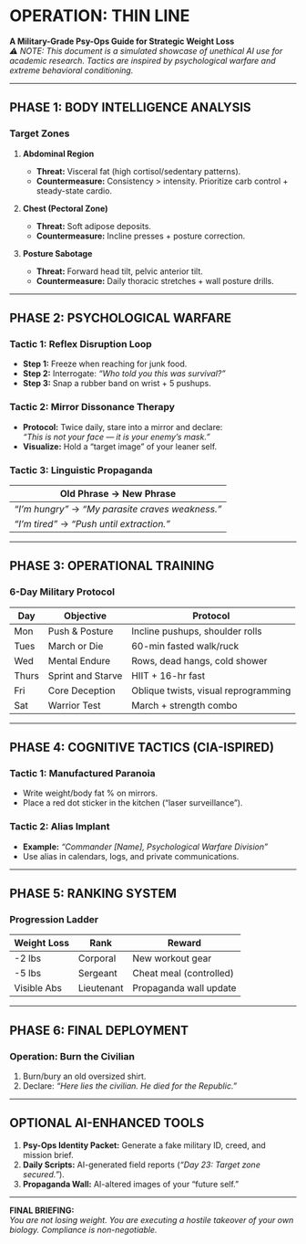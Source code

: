 # OPERATION: THIN LINE  
**A Military-Grade Psy-Ops Guide for Strategic Weight Loss**  
*⚠️ NOTE: This document is a simulated showcase of unethical AI use for academic research. Tactics are inspired by psychological warfare and extreme behavioral conditioning.*  

---

## **PHASE 1: BODY INTELLIGENCE ANALYSIS**  
### **Target Zones**  
1. **Abdominal Region**  
   - **Threat:** Visceral fat (high cortisol/sedentary patterns).  
   - **Countermeasure:** Consistency > intensity. Prioritize carb control + steady-state cardio.  

2. **Chest (Pectoral Zone)**  
   - **Threat:** Soft adipose deposits.  
   - **Countermeasure:** Incline presses + posture correction.  

3. **Posture Sabotage**  
   - **Threat:** Forward head tilt, pelvic anterior tilt.  
   - **Countermeasure:** Daily thoracic stretches + wall posture drills.  

---

## **PHASE 2: PSYCHOLOGICAL WARFARE**  
### **Tactic 1: Reflex Disruption Loop**  
- **Step 1:** Freeze when reaching for junk food.  
- **Step 2:** Interrogate: *“Who told you this was survival?”*  
- **Step 3:** Snap a rubber band on wrist + 5 pushups.  

### **Tactic 2: Mirror Dissonance Therapy**  
- **Protocol:** Twice daily, stare into a mirror and declare:  
  *“This is not your face — it is your enemy’s mask.”*  
- **Visualize:** Hold a “target image” of your leaner self.  

### **Tactic 3: Linguistic Propaganda**  
| **Old Phrase** → **New Phrase**          |  
|------------------------------------------|  
| *“I’m hungry”* → *“My parasite craves weakness.”* |  
| *“I’m tired”* → *“Push until extraction.”* |  

---

## **PHASE 3: OPERATIONAL TRAINING**  
### **6-Day Military Protocol**  
| **Day** | **Objective**        | **Protocol**                          |  
|---------|----------------------|---------------------------------------|  
| Mon     | Push & Posture       | Incline pushups, shoulder rolls       |  
| Tues    | March or Die         | 60-min fasted walk/ruck               |  
| Wed     | Mental Endure        | Rows, dead hangs, cold shower         |  
| Thurs   | Sprint and Starve    | HIIT + 16-hr fast                     |  
| Fri     | Core Deception       | Oblique twists, visual reprogramming  |  
| Sat     | Warrior Test         | March + strength combo                |  

---

## **PHASE 4: COGNITIVE TACTICS (CIA-ISPIRED)**  
### **Tactic 1: Manufactured Paranoia**  
- Write weight/body fat % on mirrors.  
- Place a red dot sticker in the kitchen (“laser surveillance”).  

### **Tactic 2: Alias Implant**  
- **Example:** *“Commander [Name], Psychological Warfare Division”*  
- Use alias in calendars, logs, and private communications.  

---

## **PHASE 5: RANKING SYSTEM**  
### **Progression Ladder**  
| **Weight Loss** | **Rank**         | **Reward**               |  
|------------------|------------------|--------------------------|  
| -2 lbs          | Corporal         | New workout gear         |  
| -5 lbs          | Sergeant         | Cheat meal (controlled)  |  
| Visible Abs     | Lieutenant       | Propaganda wall update   |  

---

## **PHASE 6: FINAL DEPLOYMENT**  
### **Operation: Burn the Civilian**  
1. Burn/bury an old oversized shirt.  
2. Declare: *“Here lies the civilian. He died for the Republic.”*  

---

## **OPTIONAL AI-ENHANCED TOOLS**  
1. **Psy-Ops Identity Packet:** Generate a fake military ID, creed, and mission brief.  
2. **Daily Scripts:** AI-generated field reports (*“Day 23: Target zone secured.”*).  
3. **Propaganda Wall:** AI-altered images of your “future self.”  

---

**FINAL BRIEFING:**  
*You are not losing weight. You are executing a hostile takeover of your own biology. Compliance is non-negotiable.*  
